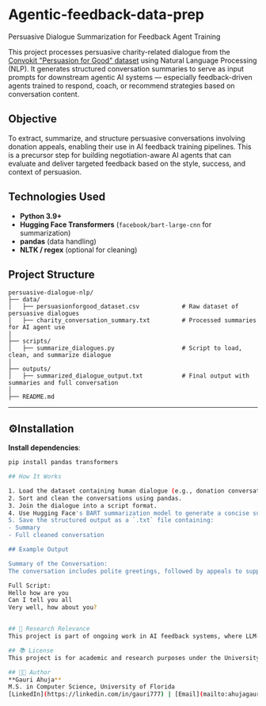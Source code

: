 # Agentic-feedback-data-prep
 Persuasive Dialogue Summarization for Feedback Agent Training

This project processes persuasive charity-related dialogue from the [Convokit "Persuasion for Good" dataset](https://convokit.cornell.edu/documentation/persuasionforgood.html) using Natural Language Processing (NLP). It generates structured conversation summaries to serve as input prompts for downstream agentic AI systems — especially feedback-driven agents trained to respond, coach, or recommend strategies based on conversation content.

## Objective
To extract, summarize, and structure persuasive conversations involving donation appeals, enabling their use in AI feedback training pipelines. This is a precursor step for building negotiation-aware AI agents that can evaluate and deliver targeted feedback based on the style, success, and context of persuasion.


## Technologies Used

- **Python 3.9+**
- **Hugging Face Transformers** (`facebook/bart-large-cnn` for summarization)
- **pandas** (data handling)
- **NLTK / regex** (optional for cleaning)


## Project Structure

```
persuasive-dialogue-nlp/
├── data/
│   ├── persuasionforgood_dataset.csv            # Raw dataset of persuasive dialogues
│   ├── charity_conversation_summary.txt         # Processed summaries for AI agent use
│
├── scripts/
│   ├── summarize_dialogues.py                   # Script to load, clean, and summarize dialogue
│
├── outputs/
│   ├── summarized_dialogue_output.txt           # Final output with summaries and full conversation
│
├── README.md
```

---

## ⚙Installation
 **Install dependencies**:
   ```bash
   pip install pandas transformers

## How It Works

1. Load the dataset containing human dialogue (e.g., donation conversations).
2. Sort and clean the conversations using pandas.
3. Join the dialogue into a script format.
4. Use Hugging Face's BART summarization model to generate a concise summary.
5. Save the structured output as a `.txt` file containing:
   - Summary
   - Full cleaned conversation

## Example Output

Summary of the Conversation:
The conversation includes polite greetings, followed by appeals to support children's charities. The donor is asked how much they would like to contribute and responds with a small donation. The interaction focuses on empathy and awareness.

Full Script:
Hello how are you
Can I tell you all
Very well, how about you?


## 🔬 Research Relevance
This project is part of ongoing work in AI feedback systems, where LLM-powered agents guide users through negotiation or persuasion tasks by analyzing dialogue. The summarized outputs here are ready to be fed into agentic AI systems for personalized coaching and ethical decision support.

## 📚 License
This project is for academic and research purposes under the University of Florida AI Systems Research Initiative.

## 👩‍💻 Author
**Gauri Ahuja**  
M.S. in Computer Science, University of Florida  
[LinkedIn](https://linkedin.com/in/gauri777) | [Email](mailto:ahujagauri@ufl.edu)
